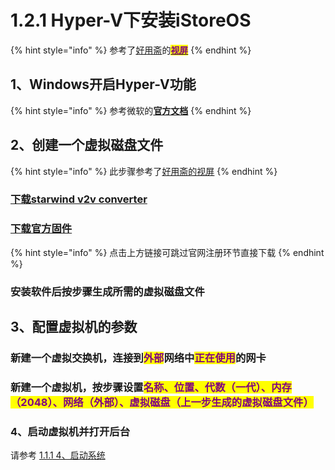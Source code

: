 # 1.2.1  Hyper-V下安装iStoreOS

{% hint style="info" %}
参考了[好用斋](https://space.bilibili.com/3546380987533935)的[<mark style="color:purple;">**视屏**</mark>](https://www.bilibili.com/video/BV1ku4y137JL/?share\_source=copy\_web\&vd\_source=c0a50b2f1dc2589335aa3a0e6146a2cc)
{% endhint %}

## 1、Windows开启Hyper-V功能

{% hint style="info" %}
参考微软的[**官方文档**](https://learn.microsoft.com/zh-cn/virtualization/hyper-v-on-windows/quick-start/enable-hyper-v)
{% endhint %}

## 2、创建一个虚拟磁盘文件

{% hint style="info" %}
此步骤参考了[好用斋的视屏](https://www.bilibili.com/video/BV1aN4y1b7M6/?share\_source=copy\_web\&vd\_source=c0a50b2f1dc2589335aa3a0e6146a2cc)
{% endhint %}

### [下载starwind v2v converter](https://www.starwindsoftware.com/tmplink/starwindconverter.exe)

### [下载官方固件](../1.1-zai-wu-li-ji-shang-an-zhuang-istoreos-yi-x86-wei-li/1.1.1-zhi-jie-xie-ruupan.md#id-2-xia-zai-istoreos-gu-jian)

{% hint style="info" %}
点击上方链接可跳过官网注册环节直接下载
{% endhint %}

### 安装软件后按步骤生成所需的虚拟磁盘文件

## 3、配置虚拟机的参数

### 新建一个虚拟交换机，连接到<mark style="color:purple;">外部</mark>网络中<mark style="color:purple;">正在使用</mark>的网卡

### 新建一个虚拟机，按步骤设置<mark style="color:purple;">名称、位置、代数（一代）、内存（2048）、网络（外部）、虚拟磁盘（上一步生成的虚拟磁盘文件）</mark>

### 4、启动虚拟机并打开后台

请参考  [1.1.1  4、启动系统 ](../1.1-zai-wu-li-ji-shang-an-zhuang-istoreos-yi-x86-wei-li/1.1.1-zhi-jie-xie-ruupan.md#id-4-qi-dong-xi-tong)
